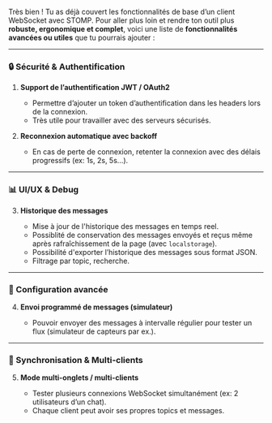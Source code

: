 Très bien ! Tu as déjà couvert les fonctionnalités de base d’un client WebSocket
avec STOMP. Pour aller plus loin et rendre ton outil plus **robuste,
ergonomique et complet**, voici une liste de **fonctionnalités avancées
ou utiles** que tu pourrais ajouter :

---

### 🔒 Sécurité & Authentification

1. **Support de l’authentification JWT / OAuth2**

    * Permettre d’ajouter un token d’authentification dans les headers lors de la connexion.
    * Très utile pour travailler avec des serveurs sécurisés.

2. **Reconnexion automatique avec backoff**

    * En cas de perte de connexion, retenter la connexion avec des délais progressifs (ex: 1s, 2s, 5s…).

---

### 📊 UI/UX & Debug

3. **Historique des messages**

    * Mise à jour de l'historique des messages en temps reel.
    * Possiblité de conservation des messages envoyés et reçus
      même après rafraîchissement de la page (avec `localstorage`).
    * Possibilité d'exporter l’historique des messages sous format JSON.
    * Filtrage par topic, recherche.

---

### 🔧 Configuration avancée

4. **Envoi programmé de messages (simulateur)**

    * Pouvoir envoyer des messages à intervalle régulier pour tester un flux (simulateur de capteurs par ex.).

---

### 🔄 Synchronisation & Multi-clients
5. **Mode multi-onglets / multi-clients**

    * Tester plusieurs connexions WebSocket simultanément (ex: 2 utilisateurs d’un chat).
    * Chaque client peut avoir ses propres topics et messages.
   
